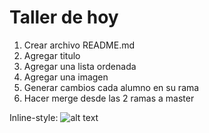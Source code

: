# Taller de hoy

1. Crear archivo README.md
2. Agregar titulo 
3. Agregar una lista ordenada
4. Agregar una imagen
5. Generar cambios cada alumno en su rama
6. Hacer merge desde las 2 ramas a master

Inline-style: 
![alt text](https://www.google.com/url?sa=i&url=https%3A%2F%2Fwww.megaidea.net%2Fimagenes-de-los-simpson-png%2F&psig=AOvVaw3N9qrbC_RfSLsgBFZ4xHSg&ust=1593035134806000&source=images&cd=vfe&ved=0CAIQjRxqFwoTCNiwq8H0mOoCFQAAAAAdAAAAABAD "Logo Title Text 1")